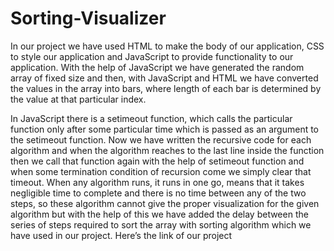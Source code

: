 # Sorting-Visualizer

In our project we have used HTML to make the body of our application, CSS to style our application and JavaScript to provide functionality to our application. With the help of JavaScript we have generated the random array of fixed size and then, with JavaScript and HTML we have converted the values in the array into bars, where length of each bar is determined by the value at that particular index. 

In JavaScript there is a setimeout function, which calls the particular function only after some particular time which is passed as an argument to the setimeout function. Now we have written the recursive code for each algorithm and when the algorithm reaches to the last line inside the function then we call that function again with the help of setimeout function and when some termination condition of recursion come we simply clear that timeout. 
When any algorithm runs, it runs in one go, means that it takes negligible time to complete and there is no time between any of the two steps, so these algorithm cannot give the proper visualization for the given algorithm but with the help of this we have added the delay between the series of steps required to sort the array with sorting algorithm which we have used in our project.
Here’s the link of our project 

